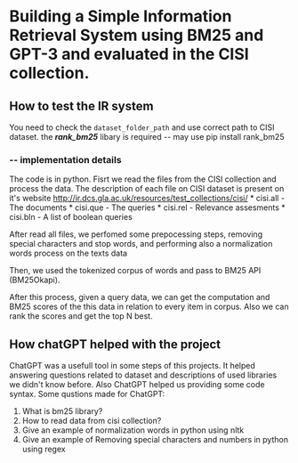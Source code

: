 # Building a Simple Information Retrieval System using BM25 and GPT-3 and evaluated in the CISI collection.

## How to test the IR system
You need to check the `dataset_folder_path` and use correct path to CISI dataset.
the  ***rank_bm25*** libary is required 
 -- may use pip install rank_bm25
 
### -- implementation details
The code is in python.
Fisrt we read the files from the CISI collection and process the data. The description of each file on CISI dataset is present on it's website <http://ir.dcs.gla.ac.uk/resources/test_collections/cisi/>
    * cisi.all - The documents
    * cisi.que - The queries
    * cisi.rel - Relevance assesments
    * cisi.bln - A list of boolean queries
    
After read all files, we perfomed some prepocessing steps, removing special characters and stop words, and performing also a normalization words process on the texts data

Then, we used the tokenized corpus of words and pass to BM25 API (BM25Okapi).

After this process, given a query data, we can get the computation and BM25 scores of the this data in relation to every item in corpus. Also we can rank the scores and get the top N best.


## How chatGPT helped with the project
ChatGPT was a usefull tool in some steps of this projects. It helped answering questions related to dataset and descriptions of used libraries we didn't know before. Also ChatGPT helped us providing some code syntax.
Some qustions made for ChatGPT:
1. What is bm25 library?
2. How to read data from cisi collection?
3. Give an example of normalization words in python using nltk
4. Give an example of Removing special characters  and numbers in python using regex